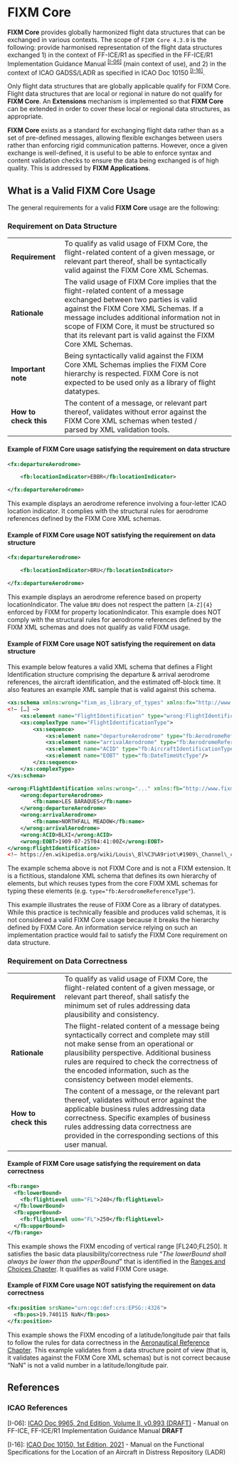 # FIXM Core

**FIXM Core** provides globally harmonized flight data structures that can be exchanged in various contexts. The scope of `FIXM Core 4.3.0` is the following: provide harmonised representation of the flight data structures exchanged 1) in the context of FF-ICE/R1 as specified in the FF-ICE/R1 Implementation Guidance Manual <sup>[[I-06]](#references)</sup> (main context of use), and 2) in the context of ICAO GADSS/LADR as specified in ICAO Doc 10150 <sup>[[I-16]](#references)</sup>.

Only flight data structures that are globally applicable qualify for FIXM Core. Flight data structures that are local or regional in nature do not qualify for **FIXM Core**. An **Extensions** mechanism is implemented so that **FIXM Core** can be extended in order to cover these local or regional data structures, as appropriate.

**FIXM Core** exists as a standard for exchanging flight data rather than as a set of pre-defined messages, allowing flexible exchanges between users rather than enforcing rigid communication patterns. However, once a given exchange is well-defined, it is useful to be able to enforce syntax and content validation checks to ensure the data being exchanged is of high quality. This is addressed by **FIXM Applications**.

## What is a Valid FIXM Core Usage

The general requirements for a valid **FIXM Core** usage are the
following:

### Requirement on Data Structure

| | | |
|-|-|-|
| **Requirement**                   | To qualify as valid usage of FIXM Core, the flight-related content of a given message, or relevant part thereof, shall be syntactically valid against the FIXM Core XML Schemas.|
| **Rationale**                     | The valid usage of FIXM Core implies that the flight-related content of a message exchanged between two parties is valid against the FIXM Core XML Schemas. If a message includes additional information not in scope of FIXM Core, it must be structured so that its relevant part is valid against the FIXM Core XML Schemas.|
| **Important note**                | Being syntactically valid against the FIXM Core XML Schemas implies the FIXM Core hierarchy is respected. FIXM Core is not expected to be used only as a library of flight datatypes.|
| **How to check this**             | The content of a message, or relevant part thereof, validates without error against the FIXM Core XML schemas when tested / parsed by XML validation tools.|

#### Example of FIXM Core usage satisfying the requirement on data structure

```xml
<fx:departureAerodrome>

    <fb:locationIndicator>EBBR</fb:locationIndicator>

</fx:departureAerodrome>
```

This example displays an aerodrome reference involving a four-letter
ICAO location indicator. It complies with the structural rules for
aerodrome references defined by the FIXM Core XML schemas.

#### Example of FIXM Core usage **NOT** satisfying the requirement on data structure

```xml
<fx:departureAerodrome>

    <fb:locationIndicator>BRU</fb:locationIndicator>

</fx:departureAerodrome>
```

This example displays an aerodrome reference based on property
locationIndicator. The value `BRU` does not respect the pattern
`[A-Z]{4}` enforced by FIXM for property locationIndicator. This example
does NOT comply with the structural rules for aerodrome references
defined by the FIXM XML schemas and does not qualify as valid FIXM
usage.

#### Example of FIXM Core usage **NOT** satisfying the requirement on data structure

This example below features a valid XML schema that defines a Flight
Identification structure comprising the departure & arrival aerodrome
references, the aircraft identification, and the estimated off-block
time. It also features an example XML sample that is valid against this
schema.

```xml
<xs:schema xmlns:wrong="fixm_as_library_of_types" xmlns:fx="http://www.fixm.aero/flight/4.3" xmlns:fb="http://www.fixm.aero/base/4.3" xmlns:etc="..." >
<!– […] –>
    <xs:element name="FlightIdentification" type="wrong:FlightIdentificationType"/>
    <xs:complexType name="FlightIdentificationType">
        <xs:sequence>
            <xs:element name="departureAerodrome" type="fb:AerodromeReferenceType"/>
            <xs:element name="arrivalAerodrome" type="fb:AerodromeReferenceType"/>
            <xs:element name="ACID" type="fb:AircraftIdentificationType"/>
            <xs:element name="EOBT" type="fb:DateTimeUtcType"/>
        </xs:sequence>
    </xs:complexType>
</xs:schema>
```

```xml
<wrong:FlightIdentification xmlns:wrong="..." xmlns:fb="http://www.fixm.aero/base/4.3" xmlns:xs="http://www.w3.org/2001/XMLSchema-instance" xs:schemaLocation="...">
    <wrong:departureAerodrome>
        <fb:name>LES BARAQUES</fb:name>
    </wrong:departureAerodrome>
    <wrong:arrivalAerodrome>
        <fb:name>NORTHFALL MEADOW</fb:name>
    </wrong:arrivalAerodrome>
    <wrong:ACID>BLXI</wrong:ACID>
    <wrong:EOBT>1909-07-25T04:41:00Z</wrong:EOBT>
</wrong:FlightIdentification>
<!– https://en.wikipedia.org/wiki/Louis\_Bl%C3%A9riot\#1909\_Channel\_crossing –>
```

The example schema above is not FIXM Core and is not a FIXM extension.
It is a fictitious, standalone XML schema that defines its own hierarchy
of elements, but which reuses types from the core FIXM XML schemas for
typing these elements (e.g. `type="fb:AerodromeReferenceType"`).

This example illustrates the reuse of FIXM Core as a library of
datatypes. While this practice is technically feasible and produces
valid schemas, it is not considered a valid FIXM Core usage because it
breaks the hierarchy defined by FIXM Core. An information
service relying on such an implementation practice would fail to satisfy
the FIXM Core requirement on data structure.

### Requirement on Data Correctness

| | | |
|-|-|-|
| **Requirement**                     | To qualify as valid usage of FIXM Core, the flight-related content of a given message, or relevant part thereof, shall satisfy the minimum set of rules addressing data plausibility and consistency.                                                                                                                                                                                            |
| **Rationale**                       | The flight-related content of a message being syntactically correct and complete may still not make sense from an operational or plausibility perspective. Additional business rules are required to check the correctness of the encoded information, such as the consistency between model elements.                                                                                           |
| **How to check this**               | The content of a message, or the relevant part thereof, validates without error against the applicable business rules addressing data correctness. Specific examples of business rules addressing data correctness are provided in the corresponding sections of this user manual. |

#### Example of FIXM Core usage satisfying the requirement on data correctness

```xml
<fb:range>
  <fb:lowerBound>
    <fb:flightLevel uom="FL">240</fb:flightLevel>
  </fb:lowerBound>
  <fb:upperBound>
    <fb:flightLevel uom="FL">250</fb:flightLevel>
  </fb:upperBound>
</fb:range>
```

This example shows the FIXM encoding of vertical range \[FL240;FL250\].
It satisfies the basic data plausibility/correctness rule “*The
lowerBound shall always be lower than the upperBound*" that is
identified in the [Ranges and Choices Chapter]. It qualifies as valid FIXM Core usage.

#### Example of FIXM Core usage NOT satisfying the requirement on data correctness

```xml
<fx:position srsName="urn:ogc:def:crs:EPSG::4326">
  <fb:pos>19.740115 NaN</fb:pos>
</fx:position>
```
This example shows the FIXM encoding of a latitude/longitude pair that fails to follow the rules for data correctness in the [Aeronautical Reference Chapter]. This example validates from a data structure point of view (that is, it validates against the FIXM Core XML schemas) but is not correct because “NaN” is not a valid number in a latitude/longitude pair.

## References <!-- {docsify-ignore} -->

[Aeronautical Reference Chapter]: general-guidance/fb_AeronauticalReference?id=GeographicalPosition
[Ranges and Choices Chapter]: general-guidance/fb_RangesAndChoice

### ICAO References

[I-06]: [ICAO Doc 9965, 2nd Edition, Volume II, v0.993 (DRAFT)](https://portal.icao.int/atmrpp/ATMRPP5%20Montreal%2059%20June%202023/1_Working%20papers/ATMRPP5_WP1000_Appendix%20C%20Doc%209965%20Vol%20II%20Implementation%20Guidance%20d0.993_markup.pdf) - Manual on FF-ICE, FF-ICE/R1 Implementation Guidance Manual **DRAFT** 

[I-16]: [ICAO Doc 10150, 1st Edition, 2021](https://portal.icao.int/icao-net/ICAO%20Documents/10150_cons_en.PDF) - Manual on the Functional Specifications for the Location of an Aircraft in Distress Repository (LADR)



